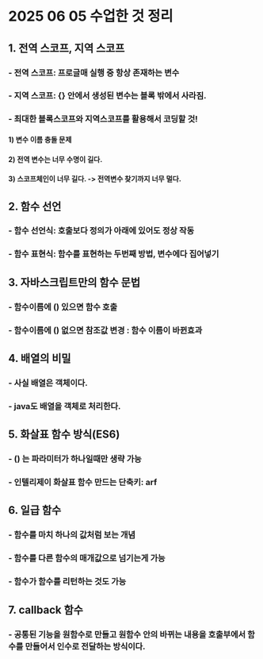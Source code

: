 # 2025 06 05 수업한 것 정리
## 1. 전역 스코프, 지역 스코프
### - 전역 스코프: 프로글매 실행 중 항상 존재하는 변수
### - 지역 스코프: {} 안에서 생성된 변수는 블록 밖에서 사라짐.
### - 최대한 블록스코프와 지역스코프를 활용해서 코딩할 것!
#### 1) 변수 이름 충돌 문제
#### 2) 전역 변수는 너무 수명이 길다.
#### 3) 스코프체인이 너무 길다. -> 전역변수 찾기까지 너무 멀다.
## 2. 함수 선언
### - 함수 선언식: 호출보다 정의가 아래에 있어도 정상 작동
### - 함수 표현식: 함수를 표현하는 두번째 방법, 변수에다 집어넣기
## 3. 자바스크립트만의 함수 문법
### - 함수이름에 () 있으면 함수 호출
### - 함수이름에 () 없으면 참조값 변경 : 함수 이름이 바뀐효과
## 4. 배열의 비밀
### - 사실 배열은 객체이다.
### - java도 배열을 객체로 처리한다.
## 5. 화살표 함수 방식(ES6)
### - () 는 파라미터가 하나일때만 생략 가능
### - 인텔리제이 화살표 함수 만드는 단축키: arf
## 6. 일급 함수
### - 함수를 마치 하나의 값처럼 보는 개념
### - 함수를 다른 함수의 매개값으로 넘기는게 가능
### - 함수가 함수를 리턴하는 것도 가능
## 7. callback 함수
### - 공통된 기능을 원함수로 만들고 원함수 안의 바뀌는 내용을 호출부에서 함수를 만들어서 인수로 전달하는 방식이다.

